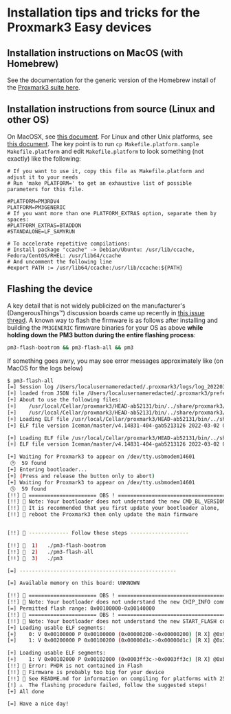 # Installation tips and tricks for the Proxmark3 Easy devices

## Installation instructions on MacOS (with Homebrew)

See the documentation for the generic version of the Homebrew install of the 
[Proxmark3 suite here](https://github.com/RfidResearchGroup/proxmark3/blob/master/doc/md/Installation_Instructions/Mac-OS-X-Homebrew-Installation-Instructions.md#install-proxmark3-tools).

## Installation instructions from source (Linux and other OS)

On MacOSX, see 
[this document](https://github.com/RfidResearchGroup/proxmark3/blob/master/doc/md/Installation_Instructions/Mac-OS-X-Compile-From-Source-Instructions.md). 
For Linux and other Unix platforms, see 
[this document](https://github.com/RfidResearchGroup/proxmark3/blob/master/doc/md/Installation_Instructions/Linux-Installation-Instructions.md). 
The key point is to run ``cp Makefile.platform.sample Makefile.platform`` and edit ``Makefile.platform`` to look something (not exactly) like the following:
```make
# If you want to use it, copy this file as Makefile.platform and adjust it to your needs
# Run 'make PLATFORM=' to get an exhaustive list of possible parameters for this file.

#PLATFORM=PM3RDV4
PLATFORM=PM3GENERIC
# If you want more than one PLATFORM_EXTRAS option, separate them by spaces:
#PLATFORM_EXTRAS=BTADDON
#STANDALONE=LF_SAMYRUN

# To accelerate repetitive compilations:
# Install package "ccache" -> Debian/Ubuntu: /usr/lib/ccache, Fedora/CentOS/RHEL: /usr/lib64/ccache
# And uncomment the following line
#export PATH := /usr/lib64/ccache:/usr/lib/ccache:${PATH}
```

## Flashing the device

A key detail that is not widely publicized on the manufacturer's (DangerousThings™) discussion boards came up recently 
in [this issue thread](https://github.com/RfidResearchGroup/proxmark3/issues/1616). 
A known way to flash the firmware is as follows after installing and building the ``PM3GENERIC`` firmware binaries for your OS as above 
__**while holding down the PM3 button during the entire flashing process**__:
```bash
pm3-flash-bootrom && pm3-flash-all && pm3
```
If something goes awry, you may see error messages approximately like (on MacOS for the logs below)
```bash
$ pm3-flash-all
[=] Session log /Users/localusernameredacted/.proxmark3/logs/log_20220302.txt
[+] loaded from JSON file /Users/localusernameredacted/.proxmark3/preferences.json
[+] About to use the following files:
[+]    /usr/local/Cellar/proxmark3/HEAD-ab52131/bin/../share/proxmark3/firmware/bootrom.elf
[+]    /usr/local/Cellar/proxmark3/HEAD-ab52131/bin/../share/proxmark3/firmware/fullimage.elf
[+] Loading ELF file /usr/local/Cellar/proxmark3/HEAD-ab52131/bin/../share/proxmark3/firmware/bootrom.elf
[+] ELF file version Iceman/master/v4.14831-404-gab5213126 2022-03-02 05:49:24 ea44b0c23

[+] Loading ELF file /usr/local/Cellar/proxmark3/HEAD-ab52131/bin/../share/proxmark3/firmware/fullimage.elf
[+] ELF file version Iceman/master/v4.14831-404-gab5213126 2022-03-02 05:49:38 ea44b0c23

[+] Waiting for Proxmark3 to appear on /dev/tty.usbmodem14601
 🕑  59 found
[+] Entering bootloader...
[+] (Press and release the button only to abort)
[+] Waiting for Proxmark3 to appear on /dev/tty.usbmodem14601
 🕓  59 found
[!!] 🚨 ====================== OBS ! ===========================================
[!!] 🚨 Note: Your bootloader does not understand the new CMD_BL_VERSION command
[!!] 🚨 It is recommended that you first update your bootloader alone,
[!!] 🚨 reboot the Proxmark3 then only update the main firmware


[!!] 🚨 ------------- Follow these steps -------------------

[!!] 🚨  1)   ./pm3-flash-bootrom
[!!] 🚨  2)   ./pm3-flash-all
[!!] 🚨  3)   ./pm3

[=] ---------------------------------------------------

[=] Available memory on this board: UNKNOWN

[!!] 🚨 ====================== OBS ! ======================================
[!!] 🚨 Note: Your bootloader does not understand the new CHIP_INFO command
[=] Permitted flash range: 0x00100000-0x00140000
[!!] 🚨 ====================== OBS ! ========================================
[!!] 🚨 Note: Your bootloader does not understand the new START_FLASH command
[+] Loading usable ELF segments:
[+]    0: V 0x00100000 P 0x00100000 (0x00000200->0x00000200) [R X] @0x94
[+]    1: V 0x00200000 P 0x00100200 (0x00000d1c->0x00000d1c) [R X] @0x298

[+] Loading usable ELF segments:
[+]    1: V 0x00102000 P 0x00102000 (0x0003ff3c->0x0003ff3c) [R X] @0xb8
[!!] 🚨 Error: PHDR is not contained in Flash
[!!] 🚨 Firmware is probably too big for your device
[!!] 🚨 See README.md for information on compiling for platforms with 256KB of flash memory
[!] ⚠️  The flashing procedure failed, follow the suggested steps!
[+] All done

[=] Have a nice day!
```
